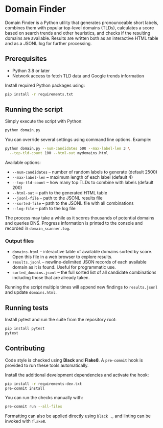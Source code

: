 # Domain Finder

Domain Finder is a Python utility that generates pronounceable short labels,
combines them with popular top-level domains (TLDs), calculates a score based on
search trends and other heuristics, and checks if the resulting domains are
available. Results are written both as an interactive HTML table and as a JSONL
log for further processing.

## Prerequisites

* Python 3.8 or later
* Network access to fetch TLD data and Google trends information

Install required Python packages using:

```bash
pip install -r requirements.txt
```

## Running the script

Simply execute the script with Python:

```bash
python domain.py
```

You can override several settings using command line options. Example:

```bash
python domain.py --num-candidates 500 --max-label-len 3 \
  --top-tld-count 100 --html-out mydomains.html
```

Available options:

- `--num-candidates` – number of random labels to generate (default 2500)
- `--max-label-len` – maximum length of each label (default 4)
- `--top-tld-count` – how many top TLDs to combine with labels (default 200)
- `--html-out` – path to the generated HTML table
- `--jsonl-file` – path to the JSONL results file
- `--sorted-file` – path to the JSONL file with all combinations
- `--log-file` – path to the log file

The process may take a while as it scores thousands of potential domains and
queries DNS. Progress information is printed to the console and recorded in
`domain_scanner.log`.

### Output files

* `domains.html` – interactive table of available domains sorted by score. Open
  this file in a web browser to explore results.
* `results.jsonl` – newline-delimited JSON records of each available domain as
  it is found. Useful for programmatic use.
* `sorted_domains.jsonl` – the full sorted list of all candidate combinations
  including those that are already taken.

Running the script multiple times will append new findings to
`results.jsonl` and update `domains.html`.

## Running tests

Install pytest and run the suite from the repository root:

```bash
pip install pytest
pytest
```

## Contributing

Code style is checked using **Black** and **Flake8**. A `pre-commit` hook is
provided to run these tools automatically.

Install the additional development dependencies and activate the hook:

```bash
pip install -r requirements-dev.txt
pre-commit install
```

You can run the checks manually with:

```bash
pre-commit run --all-files
```

Formatting can also be applied directly using `black .`, and linting can be
invoked with `flake8`.
